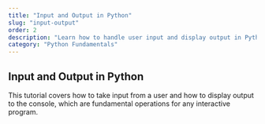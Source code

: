```yaml
---
title: "Input and Output in Python"
slug: "input-output"
order: 2
description: "Learn how to handle user input and display output in Python."
category: "Python Fundamentals"
---
```


## Input and Output in Python

This tutorial covers how to take input from a user and how to display output to the console, which are fundamental operations for any interactive program.
